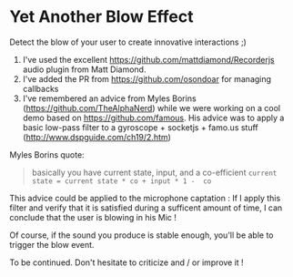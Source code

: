 # Yet Another Blow Effect

Detect the blow of your user to create innovative interactions ;)

1. I've used the excellent https://github.com/mattdiamond/Recorderjs audio plugin from Matt Diamond.
2. I've added the PR from https://github.com/osondoar for managing callbacks
3. I've remembered an advice from Myles Borins (https://github.com/TheAlphaNerd) while we were working on a cool demo based on https://github.com/famous. His advice was to apply a basic low-pass filter to a gyroscope + socketjs + famo.us stuff (http://www.dspguide.com/ch19/2.htm)

Myles Borins quote:
> basically you have current state, input, and a co-efficient
> `current state = current state * co + input * 1 -  co`

This advice could be applied to the microphone captation : If I apply this filter and verify that it is satisfied during a sufficent amount of time, I can conclude that the user is blowing in his Mic !

Of course, if the sound you produce is stable enough, you'll be able to trigger the blow event. 

To be continued. Don't hesitate to criticize and / or improve it !
